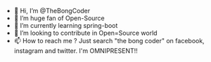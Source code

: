 - 👋 Hi, I’m @TheBongCoder
- 👀 I’m huge fan of Open-Source
- 🌱 I’m currently learning spring-boot
- 💞️ I’m looking to contribute in Open=Source world
- 📫 How to reach me ?
                    Just search "the bong coder" on facebook, instagram and twitter. I'm OMNIPRESENT!!

<!---
TheBongCoder/TheBongCoder is a ✨ special ✨ repository because its `README.md` (this file) appears on your GitHub profile.
You can click the Preview link to take a look at your changes.
--->
